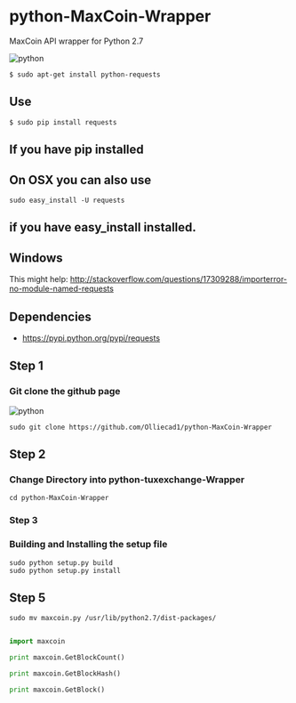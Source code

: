 # python-MaxCoin-Wrapper
MaxCoin API wrapper for Python 2.7

![python](https://img.shields.io/badge/python-2.7-blue.svg)

```
$ sudo apt-get install python-requests
```

## Use  
```$ sudo pip install requests ``` 
## If you have pip installed


##  On OSX you can also use 
```sudo easy_install -U requests ```
## if you have easy_install installed.

## Windows
This might help: http://stackoverflow.com/questions/17309288/importerror-no-module-named-requests
## Dependencies
- https://pypi.python.org/pypi/requests


## Step 1

### Git clone the github page


![python](https://img.shields.io/badge/python-2.7-blue.svg)

```
sudo git clone https://github.com/Olliecad1/python-MaxCoin-Wrapper
```

## Step 2

### Change Directory into python-tuxexchange-Wrapper

```
cd python-MaxCoin-Wrapper
```

### Step 3

### Building and Installing the setup file

```
sudo python setup.py build
sudo python setup.py install
```

## Step 5

```
sudo mv maxcoin.py /usr/lib/python2.7/dist-packages/
```

```python

import maxcoin

print maxcoin.GetBlockCount()

print maxcoin.GetBlockHash()

print maxcoin.GetBlock()
```
